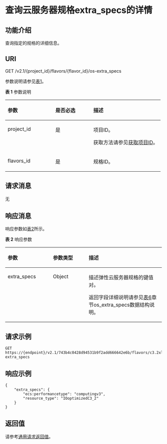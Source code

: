 # 查询云服务器规格extra\_specs的详情<a name="ZH-CN_TOPIC_0065817706"></a>

## 功能介绍<a name="zh-cn_topic_0057973064_section33891944"></a>

查询指定的规格的详细信息。

## URI<a name="zh-cn_topic_0057973064_section36592045"></a>

GET /v2.1/\{project\_id\}/flavors/\{flavor\_id\}/os-extra\_specs

参数说明请参见[表1](#zh-cn_topic_0057973064_table47154420)。

**表 1**  参数说明

<a name="zh-cn_topic_0057973064_table47154420"></a>
<table><thead align="left"><tr id="zh-cn_topic_0057973064_row324668"><th class="cellrowborder" valign="top" width="30.7%" id="mcps1.2.4.1.1"><p id="p5187119"><a name="p5187119"></a><a name="p5187119"></a>参数</p>
</th>
<th class="cellrowborder" valign="top" width="24.5%" id="mcps1.2.4.1.2"><p id="p17503500"><a name="p17503500"></a><a name="p17503500"></a>是否必选</p>
</th>
<th class="cellrowborder" valign="top" width="44.800000000000004%" id="mcps1.2.4.1.3"><p id="p8497414"><a name="p8497414"></a><a name="p8497414"></a>描述</p>
</th>
</tr>
</thead>
<tbody><tr id="zh-cn_topic_0057973064_row17004965"><td class="cellrowborder" valign="top" width="30.7%" headers="mcps1.2.4.1.1 "><p id="zh-cn_topic_0057973064_p35224963"><a name="zh-cn_topic_0057973064_p35224963"></a><a name="zh-cn_topic_0057973064_p35224963"></a>project_id</p>
</td>
<td class="cellrowborder" valign="top" width="24.5%" headers="mcps1.2.4.1.2 "><p id="zh-cn_topic_0057973064_p34649765"><a name="zh-cn_topic_0057973064_p34649765"></a><a name="zh-cn_topic_0057973064_p34649765"></a>是</p>
</td>
<td class="cellrowborder" valign="top" width="44.800000000000004%" headers="mcps1.2.4.1.3 "><p id="p37593705"><a name="p37593705"></a><a name="p37593705"></a>项目ID。</p>
<p id="p1180512217438"><a name="p1180512217438"></a><a name="p1180512217438"></a>获取方法请参见<a href="获取项目ID.md">获取项目ID</a>。</p>
</td>
</tr>
<tr id="zh-cn_topic_0057973064_row26746391"><td class="cellrowborder" valign="top" width="30.7%" headers="mcps1.2.4.1.1 "><p id="zh-cn_topic_0057973064_p18974100"><a name="zh-cn_topic_0057973064_p18974100"></a><a name="zh-cn_topic_0057973064_p18974100"></a>flavors_id</p>
</td>
<td class="cellrowborder" valign="top" width="24.5%" headers="mcps1.2.4.1.2 "><p id="zh-cn_topic_0057973064_p60507121"><a name="zh-cn_topic_0057973064_p60507121"></a><a name="zh-cn_topic_0057973064_p60507121"></a>是</p>
</td>
<td class="cellrowborder" valign="top" width="44.800000000000004%" headers="mcps1.2.4.1.3 "><p id="zh-cn_topic_0057973064_p2129750"><a name="zh-cn_topic_0057973064_p2129750"></a><a name="zh-cn_topic_0057973064_p2129750"></a>规格ID。</p>
</td>
</tr>
</tbody>
</table>

## 请求消息<a name="zh-cn_topic_0057973064_section33381957"></a>

无

## 响应消息<a name="zh-cn_topic_0057973064_section32002165"></a>

响应参数如[表2](#zh-cn_topic_0057973064_table28168569)所示。

**表 2**  响应参数

<a name="zh-cn_topic_0057973064_table28168569"></a>
<table><thead align="left"><tr id="zh-cn_topic_0057973064_row26406300"><th class="cellrowborder" valign="top" width="28.910000000000004%" id="mcps1.2.4.1.1"><p id="p110452114597"><a name="p110452114597"></a><a name="p110452114597"></a>参数</p>
</th>
<th class="cellrowborder" valign="top" width="22.830000000000002%" id="mcps1.2.4.1.2"><p id="p71044217595"><a name="p71044217595"></a><a name="p71044217595"></a>参数类型</p>
</th>
<th class="cellrowborder" valign="top" width="48.26%" id="mcps1.2.4.1.3"><p id="p15104102175910"><a name="p15104102175910"></a><a name="p15104102175910"></a>描述</p>
</th>
</tr>
</thead>
<tbody><tr id="zh-cn_topic_0057973064_row46433444"><td class="cellrowborder" valign="top" width="28.910000000000004%" headers="mcps1.2.4.1.1 "><p id="zh-cn_topic_0057973064_p3012613"><a name="zh-cn_topic_0057973064_p3012613"></a><a name="zh-cn_topic_0057973064_p3012613"></a>extra_specs</p>
</td>
<td class="cellrowborder" valign="top" width="22.830000000000002%" headers="mcps1.2.4.1.2 "><p id="zh-cn_topic_0057973064_p42695066"><a name="zh-cn_topic_0057973064_p42695066"></a><a name="zh-cn_topic_0057973064_p42695066"></a>Object</p>
</td>
<td class="cellrowborder" valign="top" width="48.26%" headers="mcps1.2.4.1.3 "><p id="p1679511281174"><a name="p1679511281174"></a><a name="p1679511281174"></a>描述<span id="text27145231511"><a name="text27145231511"></a><a name="text27145231511"></a>弹性云服务器</span>规格的键值对。</p>
<p id="p194000157416"><a name="p194000157416"></a><a name="p194000157416"></a>返回字段详细说明请参见<a href="查询规格详情和规格扩展信息列表.md#table59078165">表6</a>章节os_extra_specs数据结构说明。</p>
</td>
</tr>
</tbody>
</table>

## 请求示例<a name="zh-cn_topic_0057973064_section19584029"></a>

```
GET https://{endpoint}/v2.1/743b4c0428d94531b9f2add666642e6b/flavors/c3.2xlarge.2/os-extra_specs
```

## 响应示例<a name="section1679819123313"></a>

```
{
    "extra_specs": {
        "ecs:performancetype": "computingv3",
        "resource_type": "IOoptimizedC3_2"
    }
}
```

## 返回值<a name="zh-cn_topic_0057973064_zh-cn_topic_0020212692_section22960139"></a>

请参考[通用请求返回值](通用请求返回值.md)。

